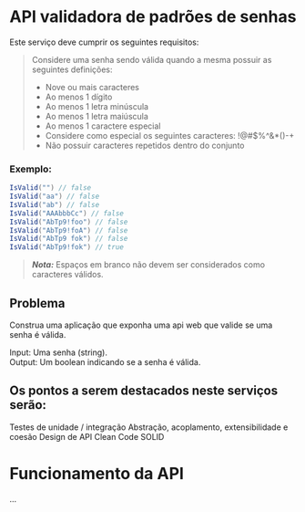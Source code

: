 # API validadora de padrões de senhas
Este serviço deve cumprir os seguintes requisitos:

>Considere uma senha sendo válida quando a mesma possuir as seguintes definições:
>
>- Nove ou mais caracteres
>- Ao menos 1 dígito
>- Ao menos 1 letra minúscula
>- Ao menos 1 letra maiúscula
>- Ao menos 1 caractere especial
>  - Considere como especial os seguintes caracteres: !@#$%^&*()-+
>- Não possuir caracteres repetidos dentro do conjunto

### Exemplo:  

```c#
IsValid("") // false  
IsValid("aa") // false  
IsValid("ab") // false  
IsValid("AAAbbbCc") // false  
IsValid("AbTp9!foo") // false  
IsValid("AbTp9!foA") // false
IsValid("AbTp9 fok") // false
IsValid("AbTp9!fok") // true
```

> **_Nota:_**  Espaços em branco não devem ser considerados como caracteres válidos.
## Problema

Construa uma aplicação que exponha uma api web que valide se uma senha é válida.

Input: Uma senha (string).  
Output: Um boolean indicando se a senha é válida.

## Os pontos a serem destacados neste serviços serão:

Testes de unidade / integração
Abstração, acoplamento, extensibilidade e coesão
Design de API
Clean Code
SOLID

# Funcionamento da API
...

